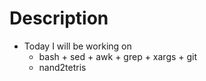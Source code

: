 # Description

- Today I will be working on 
  - bash + sed + awk + grep + xargs + git
  - nand2tetris
